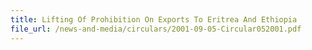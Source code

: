 ```yaml
---
title: Lifting Of Prohibition On Exports To Eritrea And Ethiopia
file_url: /news-and-media/circulars/2001-09-05-Circular052001.pdf
---
```

